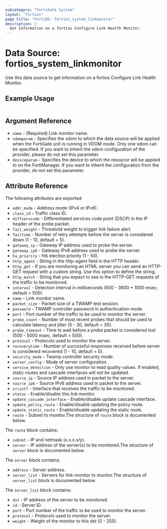 ```yaml
---
subcategory: "FortiGate System"
layout: "fortios"
page_title: "FortiOS: fortios_system_linkmonitor"
description: |-
  Get information on a fortios Configure Link Health Monitor.
---
```


# Data Source: fortios_system_linkmonitor
Use this data source to get information on a fortios Configure Link Health Monitor.


## Example Usage

```hcl

```

## Argument Reference

* `name` - (Required) Link monitor name.
* `vdomparam` - Specifies the vdom to which the data source will be applied when the FortiGate unit is running in VDOM mode. Only one vdom can be specified. If you want to inherit the vdom configuration of the provider, please do not set this parameter.
* `deviceparam` - Specifies the device to which the resource will be applied to on the FortiManager. If you want to inherit the configuration from the provider, do not set this parameter.

## Attribute Reference

The following attributes are exported:

* `addr_mode` - Address mode (IPv4 or IPv6).
* `class_id` - Traffic class ID.
* `diffservcode` - Differentiated services code point (DSCP) in the IP header of the probe packet.
* `fail_weight` - Threshold weight to trigger link failure alert.
* `failtime` - Number of retry attempts before the server is considered down (1 - 10, default = 5).
* `gateway_ip` - Gateway IP address used to probe the server.
* `gateway_ip6` - Gateway IPv6 address used to probe the server.
* `ha_priority` - HA election priority (1 - 50).
* `http_agent` - String in the http-agent field in the HTTP header.
* `http_get` - If you are monitoring an HTML server you can send an HTTP-GET request with a custom string. Use this option to define the string.
* `http_match` - String that you expect to see in the HTTP-GET requests of the traffic to be monitored.
* `interval` - Detection interval in milliseconds (500 - 3600 * 1000 msec, default = 500).
* `name` - Link monitor name.
* `packet_size` - Packet size of a TWAMP test session.
* `password` - TWAMP controller password in authentication mode.
* `port` - Port number of the traffic to be used to monitor the server.
* `probe_count` - Number of most recent probes that should be used to calculate latency and jitter (5 - 30, default = 30).
* `probe_timeout` - Time to wait before a probe packet is considered lost (500 - 5000 msec, default = 500).
* `protocol` - Protocols used to monitor the server.
* `recoverytime` - Number of successful responses received before server is considered recovered (1 - 10, default = 5).
* `security_mode` - Twamp controller security mode.
* `server_config` - Mode of server configuration.
* `service_detection` - Only use monitor to read quality values. If enabled, static routes and cascade interfaces will not be updated.
* `source_ip` - Source IP address used in packet to the server.
* `source_ip6` - Source IPv6 address used in packet to the server.
* `srcintf` - Interface that receives the traffic to be monitored.
* `status` - Enable/disable this link monitor.
* `update_cascade_interface` - Enable/disable update cascade interface.
* `update_policy_route` - Enable/disable updating the policy route.
* `update_static_route` - Enable/disable updating the static route.
* `route` - Subnet to monitor.The structure of `route` block is documented below.

The `route` block contains:

* `subnet` - IP and netmask (x.x.x.x/y).
* `server` - IP address of the server(s) to be monitored.The structure of `server` block is documented below.

The `server` block contains:

* `address` - Server address.
* `server_list` - Servers for link-monitor to monitor.The structure of `server_list` block is documented below.

The `server_list` block contains:

* `dst` - IP address of the server to be monitored.
* `id` - Server ID.
* `port` - Port number of the traffic to be used to monitor the server.
* `protocol` - Protocols used to monitor the server.
* `weight` - Weight of the monitor to this dst (0 - 255).
